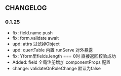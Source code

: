 ## CHANGELOG

### 0.1.25
 - fix: field.name push
 - fix: form.validate await
 - upd: attrs 过滤掉Object
 - upd: quertTable 内置 runServe 对外暴露
 - fix: Yform里fields.length === 0时 直接返回校验成功
 - Added: field 全局注册增加 componentProps 配置
 - change: validateOnRuleChange 默认为false